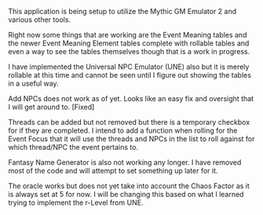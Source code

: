 This application is being setup to utilize the Mythic GM Emulator 2 and various other tools. 

Right now some things that are working are the Event Meaning tables and the newer Event Meaning Element tables complete with rollable tables and even a way to see the tables themselves though that is a work in progress.

I have implemented the Universal NPC Emulator (UNE) also but it is merely rollable at this time and cannot be seen until I figure out showing the tables in a useful way.

Add NPCs does not work as of yet. Looks like an easy fix and oversight that I will get around to. [Fixed]

Threads can be added but not removed but there is a temporary checkbox for if they are completed. I intend to add a function when rolling for the Event Focus that it will use the threads and NPCs in the list to roll against for which thread/NPC the event pertains to.

Fantasy Name Generator is also not working any longer. I have removed most of the code and will attempt to set something up later for it.

The oracle works but does not yet take into account the Chaos Factor as it is always set at 5 for now. I will be changing this based on what I learned trying to implement the r-Level from UNE.
